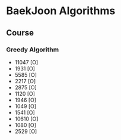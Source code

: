 # BaekJoon Algorithms

## Course

### Greedy Algorithm

-   11047 [O]
-   1931 [O]
-   5585 [O]
-   2217 [O]
-   2875 [O]
-   1120 [O]
-   1946 [O]
-   1049 [O]
-   1541 [O]
-   10610 [O]
-   1080 [O]
-   2529 [O]
